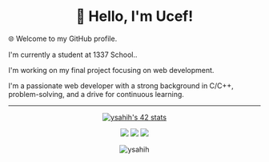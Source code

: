 <h1 align="center">👋 Hello, I'm Ucef!</h1>

🌐 Welcome to my GitHub profile. 

I'm currently a student at 1337 School..

I'm working on my final project focusing on web development.

I'm a passionate web developer with a strong background in C/C++, problem-solving, and a drive for continuous learning.

---

<div align="center"><a href="https://github.com/oakoudad/badge42"><img src="https://badge.mediaplus.ma/darkblue/ysahih" alt="ysahih's 42 stats" /></a></div>

<p align="center">
    <a href="https://www.linkedin.com/in/youssef-sahih/"><img src="https://img.shields.io/badge/linkedin-%230177B5?style=flat&logo=linkedin&logoColor=white"/></a>
    <a href="https://www.instagram.com/uc3f.02/"><img src="https://img.shields.io/badge/instagram-%23E4415F?style=flat&logo=instagram&logoColor=white"/></a>
    <a href="https://twitter.com/uc3f02"><img src="https://img.shields.io/badge/twitter-%231FA1F1?style=flat&logo=twitter&logoColor=white"/></a>
  </p>
  
   <p align="center"> <img src="https://github-readme-stats.vercel.app/api/top-langs/?username=ysahih&layout=compact&theme=radical" alt="ysahih" /> </p><br/>
